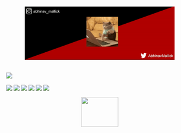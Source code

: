 <p align="center">
  <img src="https://github.com/abmallick/abmallick/blob/main/assets/header.gif" width="80%" height="40%" />
  <br><br>
</p>
<p align="center">


[![](https://github-readme-streak-stats.herokuapp.com/?user=abmallick&theme=dark)](https://github.com/abmallick)

![](https://img.shields.io/badge/OS-MacOS-informational?style=flat&logo=mac&logoColor=white&color=2bbc8a)
![](https://img.shields.io/badge/Code-Python-informational?style=flat&logo=python&logoColor=white&color=2bbc8a)
![](https://img.shields.io/badge/Code-Swift-informational?style=flat&logo=swift&logoColor=white&color=2bbc8a)
![](https://img.shields.io/badge/Code-Dart-informational?style=flat&logo=dart&logoColor=white&color=2bbc8a)
![](https://img.shields.io/badge/Code-Java-informational?style=flat&logo=java&logoColor=white&color=2bbc8a)
![](https://img.shields.io/badge/Code-JS-informational?style=flat&logo=javascript&logoColor=white&color=2bbc8a)
</p>

<p align="center">
  <img src="https://media.giphy.com/media/3ohs4f2bZ4jSd2q5tS/giphy.gif" width="100" height="80" />
</p>
